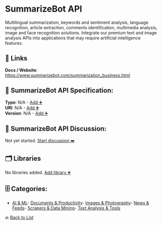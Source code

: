 # SummarizeBot API

Multilingual summarization, keywords and sentiment analysis, language recognition, article extraction, comments identification, multimedia analysis, image and face recognition solutions. Integrate our premium text and image analysis APIs into applications that may require artificial intelligence features.

##  🔗 Links
**Docs / Website**: https://www.summarizebot.com/summarization_business.html

## 🧬 SummarizeBot API Specification:
**Type**: N/A - [Add ➕](https://github.com/apis-list/apis-list/edit/main/apis.yaml#L18524)  
**URI**: N/A - [Add ➕](https://github.com/apis-list/apis-list/edit/main/apis.yaml#L18524)  
**Version**: N/A - [Add ➕](https://github.com/apis-list/apis-list/edit/main/apis.yaml#L18524)

## 💬 SummarizeBot API Discussion:
Not yet started. [Start discussion ➡️](https://github.com/apis-list/apis-list/discussions/new)

## 🗂️ Libraries

No libraries added. [Add library ➕](https://github.com/apis-list/apis-list/edit/main/apis.yaml#L18524)    


## 🗄️ Categories:
- [AI & ML](https://github.com/apis-list/apis-list#ai--ml-)- [Documents & Productivity](https://github.com/apis-list/apis-list#documents--productivity-)- [Images & Photography](https://github.com/apis-list/apis-list#images--photography-)- [News & Feeds](https://github.com/apis-list/apis-list#news--feeds-)- [Scrapers & Data Mining](https://github.com/apis-list/apis-list#scrapers--data-mining-)- [Text Analysis & Tools](https://github.com/apis-list/apis-list#text-analysis--tools-)

🔙  [Back to List](https://github.com/apis-list/apis-list)

